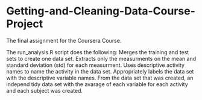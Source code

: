 # Getting-and-Cleaning-Data-Course-Project
The final assignment for the Coursera Course.

The run_analysis.R script does the following:
Merges the training and test sets to create one data set.
Extracts only the measurments on the mean and standard deviation (std) for each measurment.
Uses descriptive activity names to name the activity in the data set.
Appropriately labels the data set with the descriptive variable names.
From the data set that was created, an independ tidy data set with the avarage of each variable for each activity and each subject was created.

